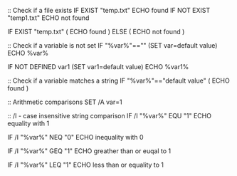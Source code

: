 :: Check if a file exists
IF EXIST "temp.txt" ECHO found
IF NOT EXIST "temp1.txt" ECHO not found

IF EXIST "temp.txt" (
	ECHO found
) ELSE (
	ECHO not found
)

:: Check if a variable is not set
IF "%var%"=="" (SET var=default value)
ECHO %var%

IF NOT DEFINED var1 (SET var1=default value)
ECHO %var1%

:: Check if a variable matches a string
IF "%var%"=="default value" (
	ECHO found
)

:: Arithmetic comparisons
SET /A var=1

:: /I - case insensitive string comparison
IF /I "%var%" EQU "1" ECHO equality with 1

IF /I "%var%" NEQ "0" ECHO inequality with 0

IF /I "%var%" GEQ "1" ECHO greather than or euqal to 1

IF /I "%var%" LEQ "1" ECHO less than or equality to 1

